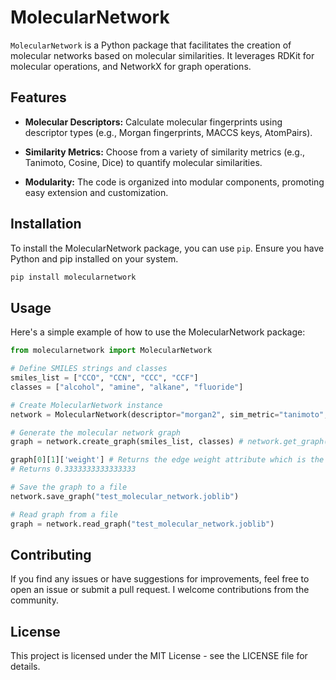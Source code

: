 # MolecularNetwork

`MolecularNetwork` is a Python package that facilitates the creation of molecular networks based on molecular similarities. It leverages RDKit for molecular operations, and NetworkX for graph operations.

## Features

- **Molecular Descriptors:** Calculate molecular fingerprints using descriptor types (e.g., Morgan fingerprints, MACCS keys, AtomPairs).

- **Similarity Metrics:** Choose from a variety of similarity metrics (e.g., Tanimoto, Cosine, Dice) to quantify molecular similarities.

- **Modularity:** The code is organized into modular components, promoting easy extension and customization.

## Installation

To install the MolecularNetwork package, you can use `pip`. Ensure you have Python and pip installed on your system.

```bash
pip install molecularnetwork
```

## Usage
Here's a simple example of how to use the MolecularNetwork package:

``` python
from molecularnetwork import MolecularNetwork

# Define SMILES strings and classes
smiles_list = ["CCO", "CCN", "CCC", "CCF"]
classes = ["alcohol", "amine", "alkane", "fluoride"]

# Create MolecularNetwork instance
network = MolecularNetwork(descriptor="morgan2", sim_metric="tanimoto", sim_threshold=0.25)

# Generate the molecular network graph
graph = network.create_graph(smiles_list, classes) # network.get_graph() also returns graph

graph[0][1]['weight'] # Returns the edge weight attribute which is the similarity between node 0 and 1
# Returns 0.3333333333333333

# Save the graph to a file
network.save_graph("test_molecular_network.joblib")

# Read graph from a file
graph = network.read_graph("test_molecular_network.joblib")
```

## Contributing
If you find any issues or have suggestions for improvements, feel free to open an issue or submit a pull request. I welcome contributions from the community.

## License
This project is licensed under the MIT License - see the LICENSE file for details.
